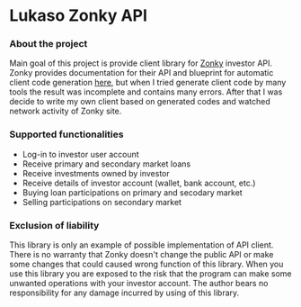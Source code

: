 # Lukaso Zonky API
### About the project
Main goal of this project is provide client library for <a href="http://www.zonky.cz">Zonky</a> investor API. 
Zonky provides documentation for their API and blueprint for automatic client code generation <a href="https://zonky.docs.apiary.io/#">here</a>, but when I tried generate client code by many tools the result was incomplete and contains many errors. After that I was decide to write my own client based on generated codes and watched network activity of Zonky site.
### Supported functionalities
* Log-in to investor user account
* Receive primary and secondary market loans
* Receive investments owned by investor
* Receive details of investor account (wallet, bank account, etc.)
* Buying loan participations on primary and secodary market
* Selling participations on secondary market
### Exclusion of liability
This library is only an example of possible implementation of API client. There is no warranty that Zonky doesn't change the public API or make some changes that could caused wrong function of this library. When you use this library you are exposed to the risk that the program can make some unwanted operations with your investor account. The author bears no responsibility for any damage incurred by using of this library.

